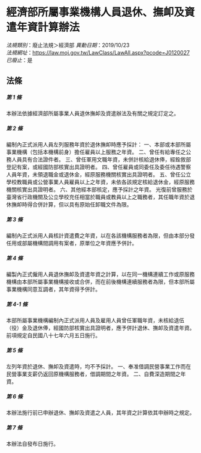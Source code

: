 # 經濟部所屬事業機構人員退休、撫卹及資遣年資計算辦法

*法規類別*：廢止法規＞經濟部
*異動日期*：2019/10/23  
*法規網址*：https://law.moj.gov.tw/LawClass/LawAll.aspx?pcode=J0120027
*已廢止*：是


## 法條
##### 第 1 條
本辦法依據經濟部所屬事業人員退休撫卹及資遣辦法及有關之規定訂定之。

##### 第 2 條
編制內正式派用人員左列服務年資於退休撫卹時應予採計：
一、本部或本部所屬事業機構（包括本機構前身）擔任雇員以上服務之年資。
二、曾任有給專任之公務人員具有合法證件者。
三、曾任軍用文職年資，未併計核給退休俸，經銓敘部登記有案，或經國防部核實出具證明者。
四、曾任雇員或同委任及委任待遇警察人員年資，未領退職金或退休金，經原服務機關核實出具證明者。
五、曾任公立學校教職員或公營事業人員雇員以上之年資，未依各該規定核給退休金，經原服務機關核實出具證明者。
六、其他經本部核定，應予採計之年資。
光復前曾服務於臺灣省行政機關及公立學校充任相當於職員或教員以上之職務者，其任職年資於退休撫卹時得合併計算，但以具有原始任卸職文件為限。

##### 第 3 條
編制內正式派用人員核計資遣費之年資，以在各該機構服務者為限，但由本部分發任用或部屬機構間調用有案者，原單位之年資應予併計。

##### 第 4 條
編製內正式僱用人員退休撫卹及資遣年資之計算，以在同一機構連續工作或原服務機構由本部所屬事業機構接收或合併，而在前後機構連續服務者為限，但本部所屬事業機構同意互調者，其年資得予併計。

##### 第 4-1 條
本部所屬事業機構編制內正式派用人員及雇用人員曾任軍職年資，未核給退伍（役）金及退休俸，經國防部核實出具證明者，應予併計退休、撫卹及資遣年資。
前項規定自民國八十七年六月五日施行。

##### 第 5 條
左列年資於退休、撫卹及資遣時，均不予採計。
一、奉准借調民營事業工作而在民營事業支薪仍返回原機構服務者，借調期間之年資。
二、自費深造期間之年資。

##### 第 6 條
本辦法施行前已申辦退休、撫卹及資遣之人員，其年資之計算依其申辦時之規定。

##### 第 7 條
本辦法自發布日施行。


